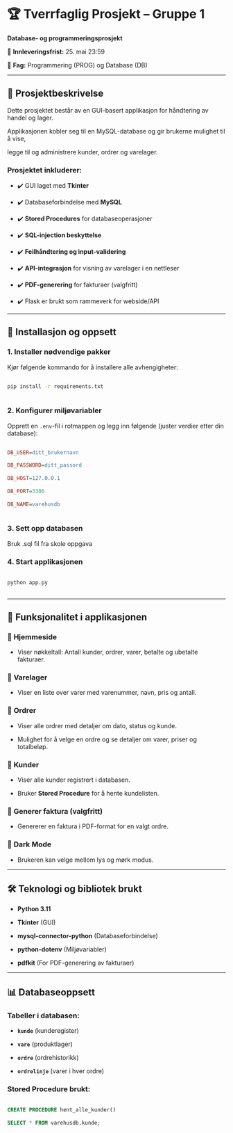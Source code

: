 # 🏆 Tverrfaglig Prosjekt – Gruppe 1  
 
**Database- og programmeringsprosjekt**  
 

 

📅 **Innleveringsfrist:** 25. mai 23:59  
 

📌 **Fag:** Programmering (PROG) og Database (DB)  
 


 
---
 

 
## 📝 Prosjektbeskrivelse  
 
Dette prosjektet består av en GUI-basert applikasjon for håndtering av handel og lager.  
 
Applikasjonen kobler seg til en MySQL-database og gir brukerne mulighet til å vise,  
 
legge til og administrere kunder, ordrer og varelager.  
 

 
### **Prosjektet inkluderer:**  
 
- ✔️ GUI laget med **Tkinter**  
 
- ✔️ Databaseforbindelse med **MySQL**  
 
- ✔️ **Stored Procedures** for databaseoperasjoner  
 
- ✔️ **SQL-injection beskyttelse**  
 
- ✔️ **Feilhåndtering og input-validering**  
 
- ✔️ **API-integrasjon** for visning av varelager i en nettleser  
 
- ✔️ **PDF-generering** for fakturaer (valgfritt)  
 
- ✔️ Flask er brukt som rammeverk for webside/API
 
---
 

 
## 📂 Installasjon og oppsett  
 

 
### **1. Installer nødvendige pakker**  
 
Kjør følgende kommando for å installere alle avhengigheter:  
 

 
```bash
 
pip install -r requirements.txt
 
```
 

 
### **2. Konfigurer miljøvariabler**  
 
Opprett en `.env`-fil i rotmappen og legg inn følgende (juster verdier etter din database):  
 

 
```ini
 
DB_USER=ditt_brukernavn
 
DB_PASSWORD=ditt_passord
 
DB_HOST=127.0.0.1
 
DB_PORT=3306
 
DB_NAME=varehusdb
 
```
 

 
### **3. Sett opp databasen**  
 
Bruk .sql fil fra skole oppgava  
  
### **4. Start applikasjonen**  
 

 
```bash
 
python app.py
 
```
 

 
---
 

 
## 📌 Funksjonalitet i applikasjonen  
 

 
### 🔹 **Hjemmeside**  
 
- Viser nøkkeltall: Antall kunder, ordrer, varer, betalte og ubetalte fakturaer.  
 

 
### 🔹 **Varelager**  
 
- Viser en liste over varer med varenummer, navn, pris og antall.  
 

 
### 🔹 **Ordrer**  
 
- Viser alle ordrer med detaljer om dato, status og kunde.  
 
- Mulighet for å velge en ordre og se detaljer om varer, priser og totalbeløp.  
 

 
### 🔹 **Kunder**  
 
- Viser alle kunder registrert i databasen.  
 
- Bruker **Stored Procedure** for å hente kundelisten.  
 

 
### 🔹 **Generer faktura (valgfritt)**  
 
- Genererer en faktura i PDF-format for en valgt ordre.  
 

 
### 🔹 **Dark Mode**  
 
- Brukeren kan velge mellom lys og mørk modus.  
 

 
---
 

 
## 🛠 **Teknologi og bibliotek brukt**  
 
- **Python 3.11**  
 
- **Tkinter** (GUI)  
 
- **mysql-connector-python** (Databaseforbindelse)  
 
- **python-dotenv** (Miljøvariabler)  
 
- **pdfkit** (For PDF-generering av fakturaer)  
 

 
---
 

 
## 📊 **Databaseoppsett**  
 

 
### **Tabeller i databasen:**  
 
- **`kunde`** (kunderegister)  
 
- **`vare`** (produktlager)  
 
- **`ordre`** (ordrehistorikk)  
 
- **`ordrelinje`** (varer i hver ordre)  
 

 
### **Stored Procedure brukt:**  
 
```sql
 
CREATE PROCEDURE hent_alle_kunder()
 
SELECT * FROM varehusdb.kunde;
 
```
